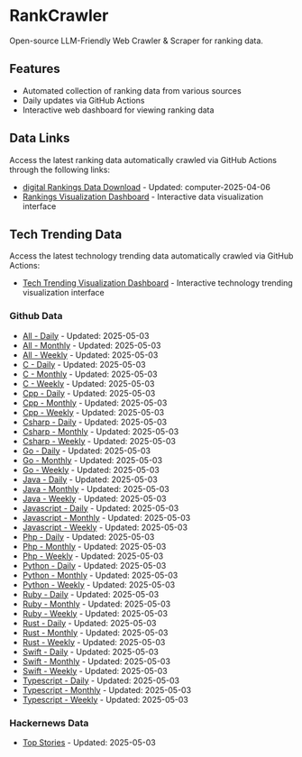 # RankCrawler

Open-source LLM-Friendly Web Crawler & Scraper for ranking data.

## Features

* Automated collection of ranking data from various sources
* Daily updates via GitHub Actions
* Interactive web dashboard for viewing ranking data


## Data Links

Access the latest ranking data automatically crawled via GitHub Actions through the following links:

* [digital Rankings Data Download](https://github.com/chenjy16/RankCrawler/blob/main/data/1688/digital_computer_2025-04-06.json) - Updated: computer-2025-04-06
* [Rankings Visualization Dashboard](https://chenjy16.github.io/RankCrawler/1688_rankings.html) - Interactive data visualization interface




## Tech Trending Data

Access the latest technology trending data automatically crawled via GitHub Actions:

* [Tech Trending Visualization Dashboard](https://chenjy16.github.io/RankCrawler/tech_trending.html) - Interactive technology trending visualization interface

### Github Data

* [All - Daily](https://github.com/chenjy16/RankCrawler/blob/main/data/github/github_all_daily_2025-05-03.json) - Updated: 2025-05-03
* [All - Monthly](https://github.com/chenjy16/RankCrawler/blob/main/data/github/github_all_monthly_2025-05-03.json) - Updated: 2025-05-03
* [All - Weekly](https://github.com/chenjy16/RankCrawler/blob/main/data/github/github_all_weekly_2025-05-03.json) - Updated: 2025-05-03
* [C - Daily](https://github.com/chenjy16/RankCrawler/blob/main/data/github/github_c_daily_2025-05-03.json) - Updated: 2025-05-03
* [C - Monthly](https://github.com/chenjy16/RankCrawler/blob/main/data/github/github_c_monthly_2025-05-03.json) - Updated: 2025-05-03
* [C - Weekly](https://github.com/chenjy16/RankCrawler/blob/main/data/github/github_c_weekly_2025-05-03.json) - Updated: 2025-05-03
* [Cpp - Daily](https://github.com/chenjy16/RankCrawler/blob/main/data/github/github_cpp_daily_2025-05-03.json) - Updated: 2025-05-03
* [Cpp - Monthly](https://github.com/chenjy16/RankCrawler/blob/main/data/github/github_cpp_monthly_2025-05-03.json) - Updated: 2025-05-03
* [Cpp - Weekly](https://github.com/chenjy16/RankCrawler/blob/main/data/github/github_cpp_weekly_2025-05-03.json) - Updated: 2025-05-03
* [Csharp - Daily](https://github.com/chenjy16/RankCrawler/blob/main/data/github/github_csharp_daily_2025-05-03.json) - Updated: 2025-05-03
* [Csharp - Monthly](https://github.com/chenjy16/RankCrawler/blob/main/data/github/github_csharp_monthly_2025-05-03.json) - Updated: 2025-05-03
* [Csharp - Weekly](https://github.com/chenjy16/RankCrawler/blob/main/data/github/github_csharp_weekly_2025-05-03.json) - Updated: 2025-05-03
* [Go - Daily](https://github.com/chenjy16/RankCrawler/blob/main/data/github/github_go_daily_2025-05-03.json) - Updated: 2025-05-03
* [Go - Monthly](https://github.com/chenjy16/RankCrawler/blob/main/data/github/github_go_monthly_2025-05-03.json) - Updated: 2025-05-03
* [Go - Weekly](https://github.com/chenjy16/RankCrawler/blob/main/data/github/github_go_weekly_2025-05-03.json) - Updated: 2025-05-03
* [Java - Daily](https://github.com/chenjy16/RankCrawler/blob/main/data/github/github_java_daily_2025-05-03.json) - Updated: 2025-05-03
* [Java - Monthly](https://github.com/chenjy16/RankCrawler/blob/main/data/github/github_java_monthly_2025-05-03.json) - Updated: 2025-05-03
* [Java - Weekly](https://github.com/chenjy16/RankCrawler/blob/main/data/github/github_java_weekly_2025-05-03.json) - Updated: 2025-05-03
* [Javascript - Daily](https://github.com/chenjy16/RankCrawler/blob/main/data/github/github_javascript_daily_2025-05-03.json) - Updated: 2025-05-03
* [Javascript - Monthly](https://github.com/chenjy16/RankCrawler/blob/main/data/github/github_javascript_monthly_2025-05-03.json) - Updated: 2025-05-03
* [Javascript - Weekly](https://github.com/chenjy16/RankCrawler/blob/main/data/github/github_javascript_weekly_2025-05-03.json) - Updated: 2025-05-03
* [Php - Daily](https://github.com/chenjy16/RankCrawler/blob/main/data/github/github_php_daily_2025-05-03.json) - Updated: 2025-05-03
* [Php - Monthly](https://github.com/chenjy16/RankCrawler/blob/main/data/github/github_php_monthly_2025-05-03.json) - Updated: 2025-05-03
* [Php - Weekly](https://github.com/chenjy16/RankCrawler/blob/main/data/github/github_php_weekly_2025-05-03.json) - Updated: 2025-05-03
* [Python - Daily](https://github.com/chenjy16/RankCrawler/blob/main/data/github/github_python_daily_2025-05-03.json) - Updated: 2025-05-03
* [Python - Monthly](https://github.com/chenjy16/RankCrawler/blob/main/data/github/github_python_monthly_2025-05-03.json) - Updated: 2025-05-03
* [Python - Weekly](https://github.com/chenjy16/RankCrawler/blob/main/data/github/github_python_weekly_2025-05-03.json) - Updated: 2025-05-03
* [Ruby - Daily](https://github.com/chenjy16/RankCrawler/blob/main/data/github/github_ruby_daily_2025-05-03.json) - Updated: 2025-05-03
* [Ruby - Monthly](https://github.com/chenjy16/RankCrawler/blob/main/data/github/github_ruby_monthly_2025-05-03.json) - Updated: 2025-05-03
* [Ruby - Weekly](https://github.com/chenjy16/RankCrawler/blob/main/data/github/github_ruby_weekly_2025-05-03.json) - Updated: 2025-05-03
* [Rust - Daily](https://github.com/chenjy16/RankCrawler/blob/main/data/github/github_rust_daily_2025-05-03.json) - Updated: 2025-05-03
* [Rust - Monthly](https://github.com/chenjy16/RankCrawler/blob/main/data/github/github_rust_monthly_2025-05-03.json) - Updated: 2025-05-03
* [Rust - Weekly](https://github.com/chenjy16/RankCrawler/blob/main/data/github/github_rust_weekly_2025-05-03.json) - Updated: 2025-05-03
* [Swift - Daily](https://github.com/chenjy16/RankCrawler/blob/main/data/github/github_swift_daily_2025-05-03.json) - Updated: 2025-05-03
* [Swift - Monthly](https://github.com/chenjy16/RankCrawler/blob/main/data/github/github_swift_monthly_2025-05-03.json) - Updated: 2025-05-03
* [Swift - Weekly](https://github.com/chenjy16/RankCrawler/blob/main/data/github/github_swift_weekly_2025-05-03.json) - Updated: 2025-05-03
* [Typescript - Daily](https://github.com/chenjy16/RankCrawler/blob/main/data/github/github_typescript_daily_2025-05-03.json) - Updated: 2025-05-03
* [Typescript - Monthly](https://github.com/chenjy16/RankCrawler/blob/main/data/github/github_typescript_monthly_2025-05-03.json) - Updated: 2025-05-03
* [Typescript - Weekly](https://github.com/chenjy16/RankCrawler/blob/main/data/github/github_typescript_weekly_2025-05-03.json) - Updated: 2025-05-03

### Hackernews Data

* [Top Stories](https://github.com/chenjy16/RankCrawler/blob/main/data/hackernews/hackernews_top_2025-05-03.json) - Updated: 2025-05-03


